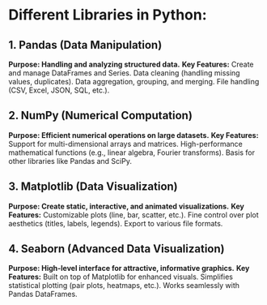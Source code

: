 # Different Libraries in Python:
## 1. Pandas (Data Manipulation)
**Purpose: Handling and analyzing structured data.**
**Key Features:**
Create and manage DataFrames and Series.
Data cleaning (handling missing values, duplicates).
Data aggregation, grouping, and merging.
File handling (CSV, Excel, JSON, SQL, etc.).

## 2. NumPy (Numerical Computation)
**Purpose: Efficient numerical operations on large datasets.**
**Key Features:**
Support for multi-dimensional arrays and matrices.
High-performance mathematical functions (e.g., linear algebra, Fourier transforms).
Basis for other libraries like Pandas and SciPy.

## 3. Matplotlib (Data Visualization)
**Purpose: Create static, interactive, and animated visualizations.**
**Key Features:**
Customizable plots (line, bar, scatter, etc.).
Fine control over plot aesthetics (titles, labels, legends).
Export to various file formats.

## 4. Seaborn (Advanced Data Visualization)
**Purpose: High-level interface for attractive, informative graphics.**
**Key Features:**
Built on top of Matplotlib for enhanced visuals.
Simplifies statistical plotting (pair plots, heatmaps, etc.).
Works seamlessly with Pandas DataFrames.

